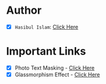 # Author

- [x] `Hasibul Islam`: [Click Here](https://bento.me/devhasibulislam)

# Important Links

- [x] Photo Text Masking - [Click Here](https://devhasibulislam.github.io/html-tinkering/photo-text-masking.html)
- [x] Glassmorphism Effect - [Click Here](https://devhasibulislam.github.io/html-tinkering/glassmorphism.html)
